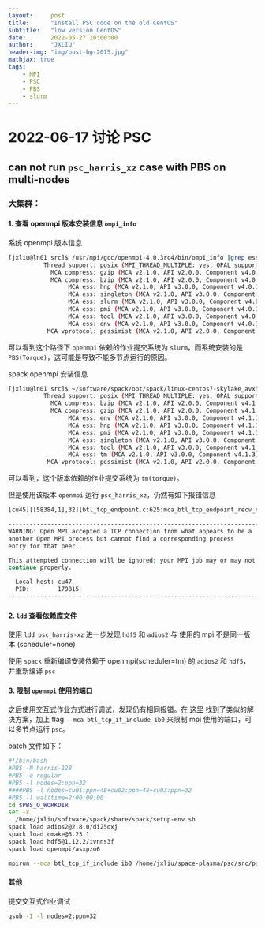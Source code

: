 ```yaml
---
layout:     post
title:      "Install PSC code on the old CentOS"
subtitle:   "low version CentOS"
date:       2022-05-27 10:00:00
author:     "JXLIU"
header-img: "img/post-bg-2015.jpg"
mathjax: true
tags:
    - MPI
    - PSC
    - PBS
    - slurm
---
```


# 2022-06-17 讨论 PSC

## can not run `psc_harris_xz` case with PBS on multi-nodes

### 大集群：
#### 1. 查看 openmpi 版本安装信息 `ompi_info` 

系统 openmpi 版本信息

```bash
[jxliu@ln01 src]$ /usr/mpi/gcc/openmpi-4.0.3rc4/bin/ompi_info |grep ess
          Thread support: posix (MPI_THREAD_MULTIPLE: yes, OPAL support: yes, OMPI progress: no, ORTE progress: yes, Event lib: yes)
            MCA compress: gzip (MCA v2.1.0, API v2.0.0, Component v4.0.3)
            MCA compress: bzip (MCA v2.1.0, API v2.0.0, Component v4.0.3)
                 MCA ess: hnp (MCA v2.1.0, API v3.0.0, Component v4.0.3)
                 MCA ess: singleton (MCA v2.1.0, API v3.0.0, Component v4.0.3)
                 MCA ess: slurm (MCA v2.1.0, API v3.0.0, Component v4.0.3)
                 MCA ess: pmi (MCA v2.1.0, API v3.0.0, Component v4.0.3)
                 MCA ess: tool (MCA v2.1.0, API v3.0.0, Component v4.0.3)
                 MCA ess: env (MCA v2.1.0, API v3.0.0, Component v4.0.3)
           MCA vprotocol: pessimist (MCA v2.1.0, API v2.0.0, Component v4.0.3)
```

可以看到这个路径下 `openmpi` 依赖的作业提交系统为 `slurm`，而系统安装的是 `PBS(Torque)`，这可能是导致不能多节点运行的原因。

spack openmpi 安装信息
```bash
[jxliu@ln01 src]$ ~/software/spack/opt/spack/linux-centos7-skylake_avx512/gcc-11.2.0/openmpi-4.1.3-asxpzo6rfmdantyimad7mxjy2ftligqr/bin/ompi_info |grep ess
          Thread support: posix (MPI_THREAD_MULTIPLE: yes, OPAL support: yes, OMPI progress: no, ORTE progress: yes, Event lib: yes)
            MCA compress: bzip (MCA v2.1.0, API v2.0.0, Component v4.1.3)
            MCA compress: gzip (MCA v2.1.0, API v2.0.0, Component v4.1.3)
                 MCA ess: env (MCA v2.1.0, API v3.0.0, Component v4.1.3)
                 MCA ess: hnp (MCA v2.1.0, API v3.0.0, Component v4.1.3)
                 MCA ess: pmi (MCA v2.1.0, API v3.0.0, Component v4.1.3)
                 MCA ess: singleton (MCA v2.1.0, API v3.0.0, Component v4.1.3)
                 MCA ess: tool (MCA v2.1.0, API v3.0.0, Component v4.1.3)
                 MCA ess: tm (MCA v2.1.0, API v3.0.0, Component v4.1.3)
           MCA vprotocol: pessimist (MCA v2.1.0, API v2.0.0, Component v4.1.3)
```

可以看到，这个版本依赖的作业提交系统为 `tm(torque)`。

但是使用该版本 `openmpi` 运行 `psc_harris_xz`，仍然有如下报错信息

```bash
[cu45][[58384,1],32][btl_tcp_endpoint.c:625:mca_btl_tcp_endpoint_recv_connect_ack] received unexpected process identifier [[58384,1],47]
```

```bash
--------------------------------------------------------------------------
WARNING: Open MPI accepted a TCP connection from what appears to be a
another Open MPI process but cannot find a corresponding process
entry for that peer.

This attempted connection will be ignored; your MPI job may or may not
continue properly.

  Local host: cu47
  PID:        179815
--------------------------------------------------------------------------
```

####  2. `ldd` 查看依赖库文件

使用 `ldd psc_harris-xz` 进一步发现 `hdf5` 和 `adios2` 与 使用的 mpi 不是同一版本 (scheduler=none)

使用 `spack` 重新编译安装依赖于 openmpi(scheduler=tm) 的 `adios2` 和 `hdf5`，并重新编译 `psc`

####  3. 限制 `openmpi` 使用的端口

之后使用交互式作业方式进行调试，发现仍有相同报错。在 [这里](https://blog.csdn.net/weixin_43985478/article/details/118361625) 找到了类似的解决方案，加上 flag `--mca btl_tcp_if_include ib0` 来限制 mpi 使用的端口，可以多节点运行 `psc`。

batch 文件如下：
```bash
#!/bin/bash
#PBS -N harris-128
#PBS -q regular
#PBS -l nodes=2:ppn=32
####PBS -l nodes=cu01:ppn=48+cu02:ppn=48+cu03:ppn=32
#PBS -l walltime=2:00:00:00
cd $PBS_O_WORKDIR
set -x
. /home/jxliu/software/spack/share/spack/setup-env.sh
spack load adios2@2.8.0/di25oxj
spack load cmake@3.23.1
spack load hdf5@1.12.2/ivnns3f
spack load openmpi/asxpzo6

mpirun --mca btl_tcp_if_include ib0 /home/jxliu/space-plasma/psc/src/psc-openmpi@4.1.3-adios2-tm/build/src/psc_harris_xz > psc_harris_xz.log 2>psc_harris_xz-war.log
```
#### 其他

提交交互式作业调试

``` bash
qsub -I -l nodes=2:ppn=32
```
